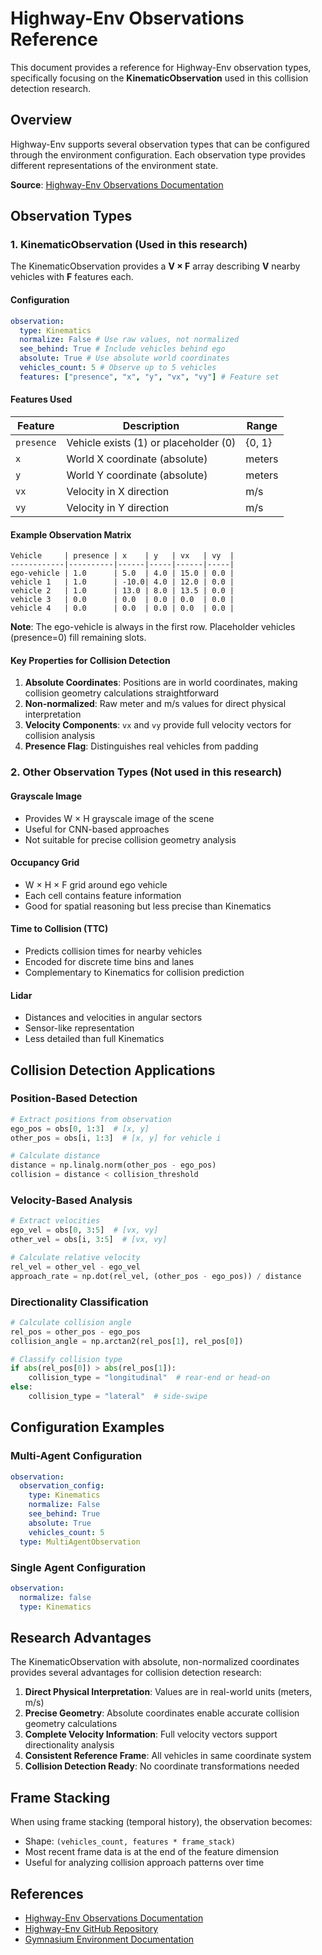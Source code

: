 # Highway-Env Observations Reference

This document provides a reference for Highway-Env observation types, specifically focusing on the **KinematicObservation** used in this collision detection research.

## Overview

Highway-Env supports several observation types that can be configured through the environment configuration. Each observation type provides different representations of the environment state.

**Source**: [Highway-Env Observations Documentation](https://highway-env.farama.org/observations/)

## Observation Types

### 1. KinematicObservation (Used in this research)

The KinematicObservation provides a **V × F** array describing **V** nearby vehicles with **F** features each.

#### Configuration

```yaml
observation:
  type: Kinematics
  normalize: False # Use raw values, not normalized
  see_behind: True # Include vehicles behind ego
  absolute: True # Use absolute world coordinates
  vehicles_count: 5 # Observe up to 5 vehicles
  features: ["presence", "x", "y", "vx", "vy"] # Feature set
```

#### Features Used

| Feature    | Description                           | Range  |
| ---------- | ------------------------------------- | ------ |
| `presence` | Vehicle exists (1) or placeholder (0) | {0, 1} |
| `x`        | World X coordinate (absolute)         | meters |
| `y`        | World Y coordinate (absolute)         | meters |
| `vx`       | Velocity in X direction               | m/s    |
| `vy`       | Velocity in Y direction               | m/s    |

#### Example Observation Matrix

```
Vehicle     | presence | x    | y   | vx   | vy  |
------------|----------|------|-----|------|-----|
ego-vehicle | 1.0      | 5.0  | 4.0 | 15.0 | 0.0 |
vehicle 1   | 1.0      | -10.0| 4.0 | 12.0 | 0.0 |
vehicle 2   | 1.0      | 13.0 | 8.0 | 13.5 | 0.0 |
vehicle 3   | 0.0      | 0.0  | 0.0 | 0.0  | 0.0 |
vehicle 4   | 0.0      | 0.0  | 0.0 | 0.0  | 0.0 |
```

**Note**: The ego-vehicle is always in the first row. Placeholder vehicles (presence=0) fill remaining slots.

#### Key Properties for Collision Detection

1. **Absolute Coordinates**: Positions are in world coordinates, making collision geometry calculations straightforward
2. **Non-normalized**: Raw meter and m/s values for direct physical interpretation
3. **Velocity Components**: `vx` and `vy` provide full velocity vectors for collision analysis
4. **Presence Flag**: Distinguishes real vehicles from padding

### 2. Other Observation Types (Not used in this research)

#### Grayscale Image

- Provides W × H grayscale image of the scene
- Useful for CNN-based approaches
- Not suitable for precise collision geometry analysis

#### Occupancy Grid

- W × H × F grid around ego vehicle
- Each cell contains feature information
- Good for spatial reasoning but less precise than Kinematics

#### Time to Collision (TTC)

- Predicts collision times for nearby vehicles
- Encoded for discrete time bins and lanes
- Complementary to Kinematics for collision prediction

#### Lidar

- Distances and velocities in angular sectors
- Sensor-like representation
- Less detailed than full Kinematics

## Collision Detection Applications

### Position-Based Detection

```python
# Extract positions from observation
ego_pos = obs[0, 1:3]  # [x, y]
other_pos = obs[i, 1:3]  # [x, y] for vehicle i

# Calculate distance
distance = np.linalg.norm(other_pos - ego_pos)
collision = distance < collision_threshold
```

### Velocity-Based Analysis

```python
# Extract velocities
ego_vel = obs[0, 3:5]  # [vx, vy]
other_vel = obs[i, 3:5]  # [vx, vy]

# Calculate relative velocity
rel_vel = other_vel - ego_vel
approach_rate = np.dot(rel_vel, (other_pos - ego_pos)) / distance
```

### Directionality Classification

```python
# Calculate collision angle
rel_pos = other_pos - ego_pos
collision_angle = np.arctan2(rel_pos[1], rel_pos[0])

# Classify collision type
if abs(rel_pos[0]) > abs(rel_pos[1]):
    collision_type = "longitudinal"  # rear-end or head-on
else:
    collision_type = "lateral"  # side-swipe
```

## Configuration Examples

### Multi-Agent Configuration

```yaml
observation:
  observation_config:
    type: Kinematics
    normalize: False
    see_behind: True
    absolute: True
    vehicles_count: 5
  type: MultiAgentObservation
```

### Single Agent Configuration

```yaml
observation:
  normalize: false
  type: Kinematics
```

## Research Advantages

The KinematicObservation with absolute, non-normalized coordinates provides several advantages for collision detection research:

1. **Direct Physical Interpretation**: Values are in real-world units (meters, m/s)
2. **Precise Geometry**: Absolute coordinates enable accurate collision geometry calculations
3. **Complete Velocity Information**: Full velocity vectors support directionality analysis
4. **Consistent Reference Frame**: All vehicles in same coordinate system
5. **Collision Detection Ready**: No coordinate transformations needed

## Frame Stacking

When using frame stacking (temporal history), the observation becomes:

- Shape: `(vehicles_count, features * frame_stack)`
- Most recent frame data is at the end of the feature dimension
- Useful for analyzing collision approach patterns over time

## References

- [Highway-Env Observations Documentation](https://highway-env.farama.org/observations/)
- [Highway-Env GitHub Repository](https://github.com/Farama-Foundation/HighwayEnv)
- [Gymnasium Environment Documentation](https://gymnasium.farama.org/)



